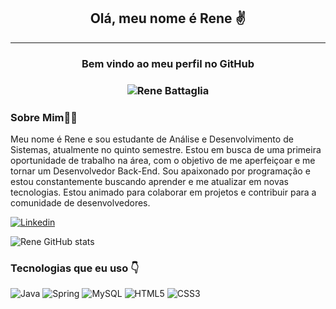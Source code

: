  <div align="center">
    <h2>Olá, meu nome é Rene ✌️</h2>
    <hr>
    <h3>Bem vindo ao meu perfil no GitHub<h3>


<p align="center"> <img src="https://komarev.com/ghpvc/?username=renebttg&color=002663&style=for-the-badge&abbreviated=true" alt="Rene Battaglia" /> <p>



</div>
 
<div align="left">
  <h3>Sobre Mim👨‍💻</h3>
    
  <p>Meu nome é Rene e sou estudante de Análise e Desenvolvimento de Sistemas, atualmente no quinto semestre. Estou em busca de uma primeira oportunidade de trabalho na área, com o objetivo de me aperfeiçoar e me tornar um Desenvolvedor Back-End. Sou apaixonado por programação e estou constantemente buscando aprender e me atualizar em novas tecnologias. Estou animado para colaborar em projetos e contribuir para a comunidade de desenvolvedores.<p>
</div>

 [![Linkedin](https://img.shields.io/badge/LinkedIn-0077B5?style=for-the-badge&logo=linkedin&logoColor=white)](https://www.linkedin.com/in/rene-battaglia/)

 ![Rene GitHub stats](https://github-readme-stats.vercel.app/api?username=renebttg&show_icons=true&theme=dark)
 


 
 ### Tecnologias que eu uso 👇

![Java](https://img.shields.io/badge/java-%23ED8B00.svg?style=for-the-badge&logo=openjdk&logoColor=white) ![Spring](https://img.shields.io/badge/spring-%236DB33F.svg?style=for-the-badge&logo=spring&logoColor=white) ![MySQL](https://img.shields.io/badge/mysql-%2300f.svg?style=for-the-badge&logo=mysql&logoColor=white) ![HTML5](https://img.shields.io/badge/html5-%23E34F26.svg?style=for-the-badge&logo=html5&logoColor=white) ![CSS3](https://img.shields.io/badge/css3-%231572B6.svg?style=for-the-badge&logo=css3&logoColor=white)


